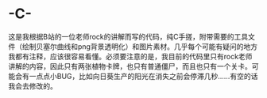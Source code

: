 # -C-
这是我根据B站的一位老师rock的讲解而写的代码，纯C手搓，附带需要的工具文件（绘制贝塞尔曲线和png背景透明化）和图片素材。几乎每个可能有疑问的地方我都有注释，应该很容易看懂。必须要注意的是，我目前的代码里只有rock老师讲解的内容，因此只有两张植物卡牌，也只有普通僵尸，而且也只有一个关卡。可能会有一点点小BUG，比如向日葵生产的阳光在消失之前会停滞几秒……有空的话我会去修改的。
